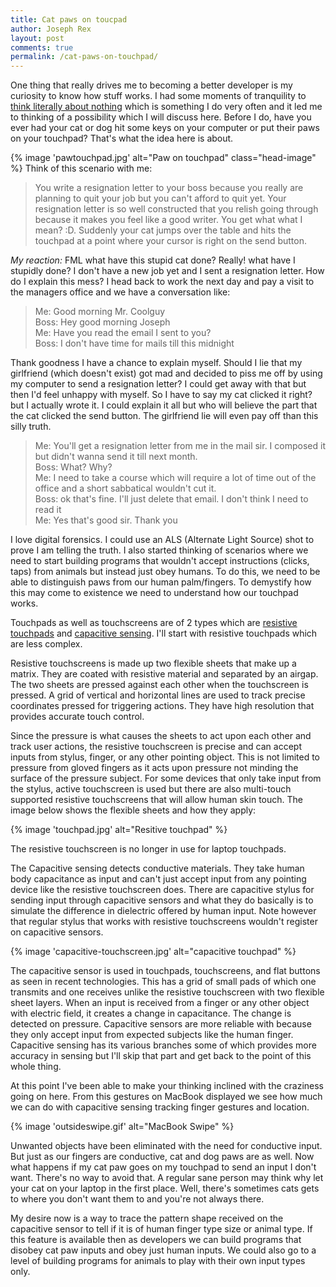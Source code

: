 ```yaml
---
title: Cat paws on toucpad
author: Joseph Rex
layout: post
comments: true
permalink: /cat-paws-on-touchpad/
---
```

One thing that really drives me to becoming a better developer is my curiosity to know how stuff works. I had some moments of tranquility to [think literally about nothing][1] which is something I do very often and it led me to thinking of a possibility which I will discuss here. Before I do, have you ever had your cat or dog hit some keys on your computer or put their paws on your touchpad? That's what the idea here is about.
<!--more-->
{% image 'pawtouchpad.jpg' alt="Paw on touchpad" class="head-image" %}
Think of this scenario with me:

> You write a resignation letter to your boss because you really are planning to quit your job but you can't afford to quit yet. Your resignation letter is so well constructed that you relish going through because it makes you feel like a good writer. You get what what I mean? :D. Suddenly your cat jumps over the table and hits the touchpad at a point where your cursor is right on the send button.

*My reaction:* FML what have this stupid cat done? Really! what have I stupidly done? I don't have a new job yet and I sent a resignation letter. How do I explain this mess? I head back to work the next day and pay a visit to the managers office and we have a conversation like:

> Me: Good morning Mr. Coolguy<br>
  Boss: Hey good morning Joseph<br>
  Me: Have you read the email I sent to you?<br>
  Boss: I don't have time for mails till this midnight<br>

Thank goodness I have a chance to explain myself. Should I lie that my girlfriend (which doesn't exist) got mad and decided to piss me off by using my computer to send a resignation letter? I could get away with that but then I'd feel unhappy with myself. So I have to say my cat clicked it right? but I actually wrote it. I could explain it all but who will believe the part that the cat clicked the send button. The girlfriend lie will even pay off than this silly truth.

> Me: You'll get a resignation letter from me in the mail sir. I composed it but didn't
  wanna send it till next month.<br>
  Boss: What? Why?<br>
  Me: I need to take a course which will require a lot of time out of the office and a short sabbatical wouldn't cut it.<br>
  Boss: ok that's fine. I'll just delete that email. I don't think I need to read it<br>
  Me: Yes that's good sir. Thank you

I love digital forensics. I could use an ALS (Alternate Light Source) shot to prove I am telling the truth. I also started thinking of scenarios where we need to start building programs that wouldn't accept instructions (clicks, taps) from animals but instead just obey humans. To do this, we need to be able to distinguish paws from our human palm/fingers. To demystify how this may come to existence we need to understand how our touchpad works.

Touchpads as well as touchscreens are of 2 types which are [resistive touchpads][2] and [capacitive sensing][3]. I'll start with resistive touchpads which are less complex.

Resistive touchscreens is made up two flexible sheets that make up a matrix. They are coated with resistive material and separated by an airgap. The two sheets are pressed against each other when the touchscreen is pressed. A grid of vertical and horizontal lines are used to track precise coordinates pressed for triggering actions. They have high resolution that provides accurate touch control.

Since the pressure is what causes the sheets to act upon each other and track user actions, the resistive touchscreen is precise and can accept inputs from stylus, finger, or any other pointing object. This is not limited to pressure from gloved fingers as it acts upon pressure not minding the surface of the pressure subject. For some devices that only take input from the stylus, active touchscreen is used but there are also multi-touch supported resistive touchscreens that will allow human skin touch. The image below shows the flexible sheets and how they apply:

{% image 'touchpad.jpg' alt="Resitive touchpad" %}

The resistive touchscreen is no longer in use for laptop touchpads.

The Capacitive sensing detects conductive materials. They take human body capacitance as input and can't just accept input from any pointing device like the resistive touchscreen does. There are capacitive stylus for sending input through capacitive sensors and what they do basically is to simulate the difference in dielectric offered by human input. Note however that regular stylus that works with resistive touchscreens wouldn't register on capacitive sensors.

{% image 'capacitive-touchscreen.jpg' alt="capacitive touchpad" %}

The capacitive sensor is used in touchpads, touchscreens, and flat buttons as seen in recent technologies. This has a grid of small pads of which one transmits and one receives unlike the resistive touchscreen with two flexible sheet layers. When an input is received from a finger or any other object with electric field, it creates a change in capacitance. The change is detected on pressure. Capacitive sensors are more reliable with because they only accept input from expected subjects like the human finger. Capacitive sensing has its various branches some of which provides more accuracy in sensing but I'll skip that part and get back to the point of this whole thing.

At this point I've been able to make your thinking inclined with the craziness going on here. From this gestures on MacBook displayed we see how much we can do with capacitive sensing tracking finger gestures and location.

{% image 'outsideswipe.gif' alt="MacBook Swipe" %}

Unwanted objects have been eliminated with the need for conductive input. But just as our fingers are conductive, cat and dog paws are as well. Now what happens if my cat paw goes on my touchpad to send an input I don't want. There's no way to avoid that. A regular sane person may think why let your cat on your laptop in the first place. Well, there's sometimes cats gets to where you don't want them to and you're not always there.

My desire now is a way to trace the pattern shape received on the capacitive sensor to tell if it is of human finger type size or animal type. If this feature is available then as developers we can build programs that disobey cat paw inputs and obey just human inputs. We could also go to a level of building programs for animals to play with their own input types only.

[1]: http://9gag.com/gag/a8j627Z?ref=fbp
[2]: https://en.wikipedia.org/wiki/Resistive_touchscreen
[3]: https://en.wikipedia.org/wiki/Capacitive_sensing
[4]: https://en.wikipedia.org/wiki/Stylus

